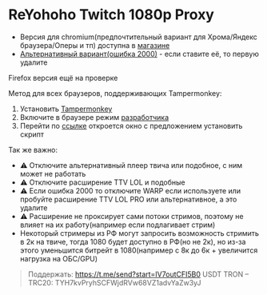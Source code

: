 
# ReYohoho Twitch 1080p Proxy
- Версия для chromium(предпочтительный вариант для Хрома/Яндекс браузера/Оперы и тп) доступна в [магазине](https://chromewebstore.google.com/detail/reyohoho-twitch-proxy/ohgphcndclpcmbglhldmnagagdbmkoef?authuser=0&hl=ru)
- [Альтернативный вариант(ошибка 2000)](https://chromewebstore.google.com/detail/twitch-enhanced-viewer/pnhhdhhcadcjfckjhpmjneldiegbojfb) - если ставите её, то первую удалите

Firefox версия ещё на проверке

Метод для всех браузеров, поддерживающих Tampermonkey:

 1. Установить [Tampermonkey](https://www.tampermonkey.net/)
 2. Включите в браузере режим [разработчика](https://www.tampermonkey.net/faq.php?locale=en#Q209)
 3. Перейти по [ссылке](https://github.com/reyohoho/twitch_quality_proxy/raw/refs/heads/userscript/twitch.user.js) откроется окно с предложением установить скрипт
   
Так же важно:
 - ⚠️ Отключите альтернативный плеер твича или подобное, с ним может не работать
 - ⚠️ Отключите расширение TTV LOL и подобные
 - ⚠️ Если ошибка 2000
   то отключите WARP если используете или пробуйте расширение TTV LOL PRO или альтернативное, а это удалите 
 - ⚠️ Расширение не проксирует сами потоки стримов,
   поэтому не влияет на их работу(например если подлагивает стрим)
 - Некоторый стримеры из РФ могут запросить возможность стримить в 2к на
   твиче, тогда 1080 будет доступно в РФ(но не 2к), но из-за этого
   уменьшится битрейт в 1080(например с 8к до 6к + увеличится нагрузка
   на ОБС/GPU)
   

> Поддержать: https://t.me/send?start=IV7outCFI5B0
> USDT TRON – TRC20:
> TYH7kvPryhSCFWjdRVw68VZ1advYaZw3yJ
